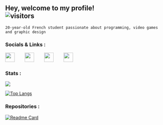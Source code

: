 
 ## Hey, welcome to my profile!          ![visitors](https://visitor-badge.glitch.me/badge?page_id=${LudovicDEBEVER})

```
20-year-old French student passionate about programming, video games and graphic design
```

 ### Socials & Links :

 [<img src="https://i.imgur.com/EyHOmqX.png" width="30" height="30"/>](https://twitter.com/rl_syx)   [<img src="https://i.imgur.com/9wHNaD9.png" width="30" height="30"/>](https://mail.google.com/mail/u/1/#inbox?compose=GTvVlcRzCbgzcRSDGJhJfvfpFKbjgMrwTrlxmjKRwhnKggQPTZDzWWfVNKMVtjrMJDDpMXlgfLxvW)   [<img src="https://i.imgur.com/k3qG9Qm.png" width="30" height="30"/>](https://discordapp.com/users/221908554058170368/)   [<img src="https://i.imgur.com/iDnvhM2.png" width="30" height="30"/>](https://dev.ludovicdebever.site)
### Stats :
![](https://github-readme-stats.vercel.app/api?username=LudovicDEBEVER&show_icons=true&theme=tokyonight&hide_title=true)

[![Top Langs](https://github-readme-stats.vercel.app/api/top-langs/?username=LudovicDEBEVER&theme=tokyonight&layout=default&card_width=495)](https://github.com/LudovicDEBEVER/LudovicDEBEVER)


### Repositories : 

[![Readme Card](https://github-readme-stats.vercel.app/api/pin/?username=LudovicDEBEVER&repo=Weakfish&theme=tokyonight&card_width=400)](https://github.com/LudovicDEBEVER/Weakfish)

